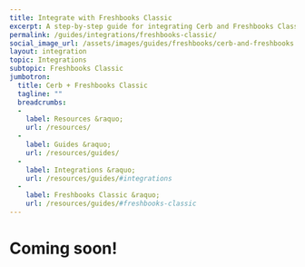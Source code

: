 ```yaml
---
title: Integrate with Freshbooks Classic
excerpt: A step-by-step guide for integrating Cerb and Freshbooks Classic.
permalink: /guides/integrations/freshbooks-classic/
social_image_url: /assets/images/guides/freshbooks/cerb-and-freshbooks.png
layout: integration
topic: Integrations
subtopic: Freshbooks Classic
jumbotron:
  title: Cerb + Freshbooks Classic
  tagline: ""
  breadcrumbs:
  -
    label: Resources &raquo;
    url: /resources/
  -
    label: Guides &raquo;
    url: /resources/guides/
  -
    label: Integrations &raquo;
    url: /resources/guides/#integrations
  -
    label: Freshbooks Classic &raquo;
    url: /resources/guides/#freshbooks-classic
---
```


# Coming soon!